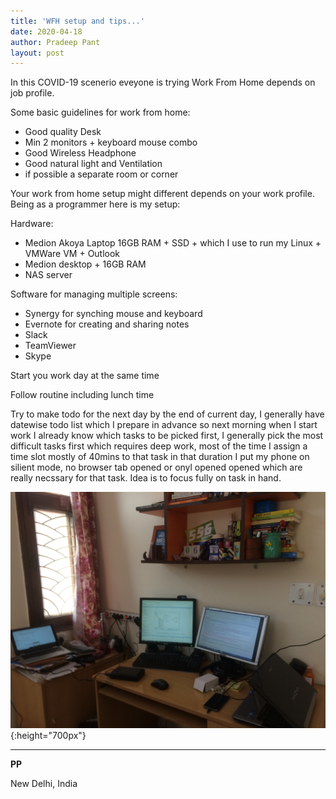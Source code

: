 ```yaml
---
title: 'WFH setup and tips...'
date: 2020-04-18
author: Pradeep Pant
layout: post
---
```

In this COVID-19 scenerio eveyone is trying Work From Home depends on  job profile. 
 
Some basic guidelines for work from home:
- Good quality Desk
- Min 2 monitors + keyboard mouse combo
- Good Wireless Headphone
- Good natural light and Ventilation
- if possible a separate room or corner


Your work from home setup might different depends on your work profile. Being as a programmer here is my setup:

Hardware:

- Medion Akoya Laptop 16GB RAM + SSD + which I use to run my Linux + VMWare VM + Outlook
- Medion desktop + 16GB RAM 
- NAS server

Software for managing multiple screens:

- Synergy for synching mouse and keyboard
- Evernote for creating and sharing notes
- Slack
- TeamViewer
- Skype

Start you work day at the same time

Follow routine including lunch time

Try to make todo for the next day by the end of current day, I generally have datewise todo list which I prepare in advance so next morning when I start work I already know which tasks to be picked first, I generally pick the most difficult tasks first which requires deep work, most of the time I assign a time slot mostly of 40mins to that task in that duration I put my phone on silient mode, no browser tab opened or onyl opened opened which are really necssary for that task. Idea is to focus fully on task in hand. 

![My WFH Setup](\data\images\wfh_pic_20200418.jpg){:height="700px"}


___

**PP**
 
New Delhi, India
